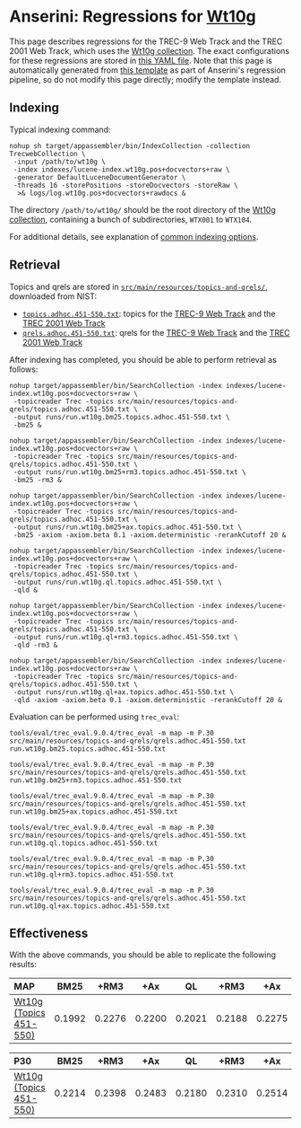 # Anserini: Regressions for [Wt10g](http://ir.dcs.gla.ac.uk/test_collections/wt10g.html)

This page describes regressions for the TREC-9 Web Track and the TREC 2001 Web Track, which uses the [Wt10g collection](http://ir.dcs.gla.ac.uk/test_collections/wt10g.html).
The exact configurations for these regressions are stored in [this YAML file](../src/main/resources/regression/wt10g.yaml).
Note that this page is automatically generated from [this template](../src/main/resources/docgen/templates/wt10g.template) as part of Anserini's regression pipeline, so do not modify this page directly; modify the template instead.

## Indexing

Typical indexing command:

```
nohup sh target/appassembler/bin/IndexCollection -collection TrecwebCollection \
 -input /path/to/wt10g \
 -index indexes/lucene-index.wt10g.pos+docvectors+raw \
 -generator DefaultLuceneDocumentGenerator \
 -threads 16 -storePositions -storeDocvectors -storeRaw \
  >& logs/log.wt10g.pos+docvectors+rawdocs &
```

The directory `/path/to/wt10g/` should be the root directory of the [Wt10g collection](http://ir.dcs.gla.ac.uk/test_collections/wt10g.html), containing a bunch of subdirectories, `WTX001` to `WTX104`.

For additional details, see explanation of [common indexing options](common-indexing-options.md).

## Retrieval

Topics and qrels are stored in [`src/main/resources/topics-and-qrels/`](../src/main/resources/topics-and-qrels/), downloaded from NIST:

+ [`topics.adhoc.451-550.txt`](../src/main/resources/topics-and-qrels/topics.adhoc.451-550.txt): topics for the [TREC-9 Web Track](http://trec.nist.gov/data/topics_eng/topics.451-500.gz) and the [TREC 2001 Web Track](http://trec.nist.gov/data/topics_eng/topics.501-550.txt)
+ [`qrels.adhoc.451-550.txt`](../src/main/resources/topics-and-qrels/qrels.adhoc.451-550.txt): qrels for the [TREC-9 Web Track](http://trec.nist.gov/data/qrels_eng/qrels.trec9.main_web.gz) and the [TREC 2001 Web Track](http://trec.nist.gov/data/qrels_eng/adhoc_qrels.txt)

After indexing has completed, you should be able to perform retrieval as follows:

```
nohup target/appassembler/bin/SearchCollection -index indexes/lucene-index.wt10g.pos+docvectors+raw \
 -topicreader Trec -topics src/main/resources/topics-and-qrels/topics.adhoc.451-550.txt \
 -output runs/run.wt10g.bm25.topics.adhoc.451-550.txt \
 -bm25 &

nohup target/appassembler/bin/SearchCollection -index indexes/lucene-index.wt10g.pos+docvectors+raw \
 -topicreader Trec -topics src/main/resources/topics-and-qrels/topics.adhoc.451-550.txt \
 -output runs/run.wt10g.bm25+rm3.topics.adhoc.451-550.txt \
 -bm25 -rm3 &

nohup target/appassembler/bin/SearchCollection -index indexes/lucene-index.wt10g.pos+docvectors+raw \
 -topicreader Trec -topics src/main/resources/topics-and-qrels/topics.adhoc.451-550.txt \
 -output runs/run.wt10g.bm25+ax.topics.adhoc.451-550.txt \
 -bm25 -axiom -axiom.beta 0.1 -axiom.deterministic -rerankCutoff 20 &

nohup target/appassembler/bin/SearchCollection -index indexes/lucene-index.wt10g.pos+docvectors+raw \
 -topicreader Trec -topics src/main/resources/topics-and-qrels/topics.adhoc.451-550.txt \
 -output runs/run.wt10g.ql.topics.adhoc.451-550.txt \
 -qld &

nohup target/appassembler/bin/SearchCollection -index indexes/lucene-index.wt10g.pos+docvectors+raw \
 -topicreader Trec -topics src/main/resources/topics-and-qrels/topics.adhoc.451-550.txt \
 -output runs/run.wt10g.ql+rm3.topics.adhoc.451-550.txt \
 -qld -rm3 &

nohup target/appassembler/bin/SearchCollection -index indexes/lucene-index.wt10g.pos+docvectors+raw \
 -topicreader Trec -topics src/main/resources/topics-and-qrels/topics.adhoc.451-550.txt \
 -output runs/run.wt10g.ql+ax.topics.adhoc.451-550.txt \
 -qld -axiom -axiom.beta 0.1 -axiom.deterministic -rerankCutoff 20 &
```

Evaluation can be performed using `trec_eval`:

```
tools/eval/trec_eval.9.0.4/trec_eval -m map -m P.30 src/main/resources/topics-and-qrels/qrels.adhoc.451-550.txt run.wt10g.bm25.topics.adhoc.451-550.txt

tools/eval/trec_eval.9.0.4/trec_eval -m map -m P.30 src/main/resources/topics-and-qrels/qrels.adhoc.451-550.txt run.wt10g.bm25+rm3.topics.adhoc.451-550.txt

tools/eval/trec_eval.9.0.4/trec_eval -m map -m P.30 src/main/resources/topics-and-qrels/qrels.adhoc.451-550.txt run.wt10g.bm25+ax.topics.adhoc.451-550.txt

tools/eval/trec_eval.9.0.4/trec_eval -m map -m P.30 src/main/resources/topics-and-qrels/qrels.adhoc.451-550.txt run.wt10g.ql.topics.adhoc.451-550.txt

tools/eval/trec_eval.9.0.4/trec_eval -m map -m P.30 src/main/resources/topics-and-qrels/qrels.adhoc.451-550.txt run.wt10g.ql+rm3.topics.adhoc.451-550.txt

tools/eval/trec_eval.9.0.4/trec_eval -m map -m P.30 src/main/resources/topics-and-qrels/qrels.adhoc.451-550.txt run.wt10g.ql+ax.topics.adhoc.451-550.txt
```

## Effectiveness

With the above commands, you should be able to replicate the following results:

MAP                                     | BM25      | +RM3      | +Ax       | QL        | +RM3      | +Ax       |
:---------------------------------------|-----------|-----------|-----------|-----------|-----------|-----------|
[Wt10g (Topics 451-550)](../src/main/resources/topics-and-qrels/topics.adhoc.451-550.txt)| 0.1992    | 0.2276    | 0.2200    | 0.2021    | 0.2188    | 0.2275    |


P30                                     | BM25      | +RM3      | +Ax       | QL        | +RM3      | +Ax       |
:---------------------------------------|-----------|-----------|-----------|-----------|-----------|-----------|
[Wt10g (Topics 451-550)](../src/main/resources/topics-and-qrels/topics.adhoc.451-550.txt)| 0.2214    | 0.2398    | 0.2483    | 0.2180    | 0.2310    | 0.2514    |
